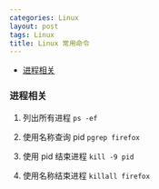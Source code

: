 ```yaml
---
categories: Linux
layout: post
tags: Linux
title: Linux 常用命令
---
```


-   [进程相关](#进程相关)

### 进程相关

1.  列出所有进程 `ps -ef`

2.  使用名称查询 pid `pgrep firefox`

3.  使用 pid 结束进程 `kill -9 pid`

4.  使用名称结束进程 `killall firefox`
